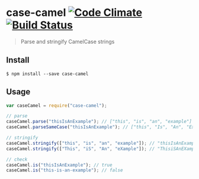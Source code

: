 case-camel [![Code Climate](https://codeclimate.com/github/ileri/case-camel/badges/gpa.svg)](https://codeclimate.com/github/ileri/case-camel) [![Build Status](https://travis-ci.org/ileri/case-camel.svg?branch=0.3.0)](https://travis-ci.org/ileri/case-camel)
==============
> Parse and stringify CamelCase strings

Install
--------------
```
$ npm install --save case-camel
```

Usage
--------------
```js
var caseCamel = require("case-camel");

// parse
caseCamel.parse("thisIsAnExample"); // ["this", "is", "an", "example"]
caseCamel.parseSameCase("thisIsAnExample"); // ["this", "Is", "An", "Example"]

// stringify
caseCamel.stringify(["this", "is", "an", "example"]); // "thisIsAnExample"
caseCamel.stringify(["This", "iS", "An", "eXample"]); // "ThisiSAnEXample"

// check
caseCamel.is("thisIsAnExample"); // true
caseCamel.is("this-is-an-example"); // false
```
